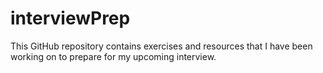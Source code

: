 # interviewPrep
This GitHub repository contains exercises and resources that I have been working on to prepare for my upcoming interview.
